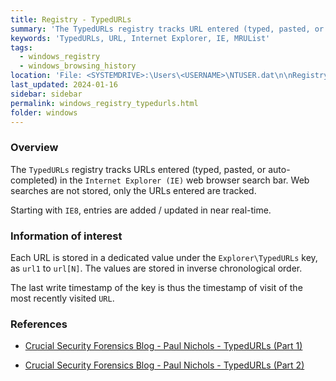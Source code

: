 ```yaml
---
title: Registry - TypedURLs
summary: 'The TypedURLs registry tracks URL entered (typed, pasted, or auto-completed) in the Internet Explorer (IE) web browser search bar. Web searches are not stored, only the URLs entered are tracked.\n\nInformation of interest: URL entered in the IE search bar.\n\nValues are stored in inverse chronological order. The timestamp of last visit of the most recently visited URL can thus be deduced from the last write timestamp of the registry key.'
keywords: 'TypedURLs, URL, Internet Explorer, IE, MRUList'
tags:
  - windows_registry
  - windows_browsing_history
location: 'File: <SYSTEMDRIVE>:\Users\<USERNAME>\NTUSER.dat\n\nRegistry key: HKCU\SOFTWARE\Microsoft\Windows\CurrentVersion\Explorer\TypedURLs'
last_updated: 2024-01-16
sidebar: sidebar
permalink: windows_registry_typedurls.html
folder: windows
---
```


### Overview

The `TypedURLs` registry tracks URLs entered (typed, pasted, or auto-completed)
in the `Internet Explorer (IE)` web browser search bar. Web searches are not
stored, only the URLs entered are tracked.

Starting with `IE8`, entries are added / updated in near real-time.

### Information of interest

Each URL is stored in a dedicated value under the `Explorer\TypedURLs` key, as
`url1` to `url[N]`. The values are stored in inverse chronological order.

The last write timestamp of the key is thus the timestamp of visit of the most
recently visited `URL`.

### References

  - [Crucial Security Forensics Blog - Paul Nichols - TypedURLs (Part 1)](https://crucialsecurity.files.wordpress.com/2011/04/figure-1-typedurls-key-viewed-with-regedit_tcm19-16019.jpg)

  - [Crucial Security Forensics Blog - Paul Nichols - TypedURLs (Part 2)](https://crucialsecurity.wordpress.com/2011/03/23/typedurls-part-2/)
